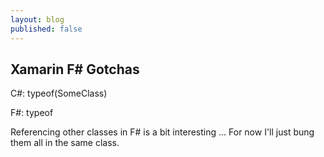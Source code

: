 ```yaml
---
layout: blog
published: false
---
```


## Xamarin F# Gotchas

C#:
typeof(SomeClass)

F#:
typeof<SomeClass>

Referencing other classes in F# is a bit interesting ...
For now I'll just bung them all in the same class.
